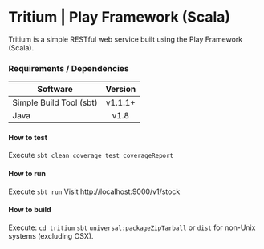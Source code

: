 # Tritium | Play Framework (Scala)
Tritium is a simple RESTful web service built using the Play Framework (Scala).

### Requirements / Dependencies
| Software                | Version |
| ----------------------- |:-------:|
| Simple Build Tool (sbt) | v1.1.1+ |
| Java                    | v1.8    |

#### How to test
Execute `sbt clean coverage test coverageReport`

#### How to run
Execute `sbt run`
Visit http://localhost:9000/v1/stock

#### How to build
Execute:
`cd tritium`
`sbt`
`universal:packageZipTarball` or `dist` for non-Unix systems (excluding OSX).
